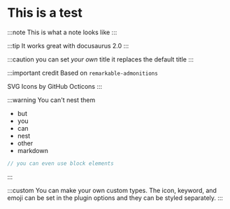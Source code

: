 # This is a test
:::note
This is what a note looks like
:::

:::tip
It works great with docusaurus 2.0
:::

:::caution you can set *your own* title
it replaces the default title
:::

:::important credit
Based on `remarkable-admonitions`

SVG Icons by GitHub Octicons
:::

:::warning
You can't nest them
* but
* you
* can
* nest
* other
* markdown

```javascript
// you can even use block elements
```
:::

:::custom
You can make your own custom types. The icon, keyword, and emoji can be set in the plugin options and they can be styled separately.
:::